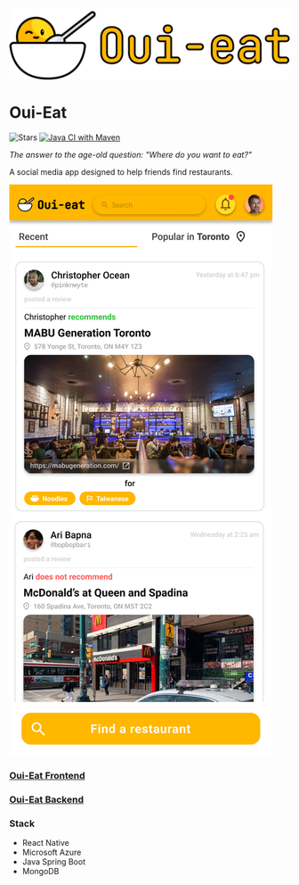 ![Logo](https://raw.githubusercontent.com/CSC207-2022F-UofT/course-project-group-82/main/images/oui_logo.png)

# Oui-Eat

![Stars](https://img.shields.io/github/stars/CSC207-2022F-UofT/course-project-group-82?style=social)
[![Java CI with Maven](https://github.com/CSC207-2022F-UofT/course-project-group-82/actions/workflows/maven.yml/badge.svg)](https://github.com/CSC207-2022F-UofT/course-project-group-82/actions/workflows/maven.yml)

_The answer to the age-old question: "Where do you want to eat?"_

A social media app designed to help friends find restaurants.

![Mockup](https://raw.githubusercontent.com/CSC207-2022F-UofT/course-project-group-82/main/images/mockup_homescreen.png)

### [Oui-Eat Frontend](https://github.com/CSC207-2022F-UofT/course-project-group-82/tree/main/frontend)

### [Oui-Eat Backend](https://github.com/CSC207-2022F-UofT/course-project-group-82/tree/main/backend)

### Stack

-   React Native
-   Microsoft Azure
-   Java Spring Boot
-   MongoDB
